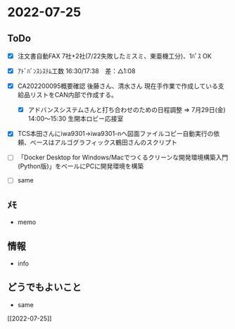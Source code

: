 # 2022-07-25

## ToDo
- [x] 注文書自動FAX 7社+2社(7/22失敗したミスミ、東亜機工分)、1ﾊﾟｽ OK
- [x] ｱﾄﾞﾊﾞﾝｽｼｽﾃﾑ工数 16:30/17:38　差：△1:08
- [x] CA202200095概要確認 後藤さん、清水さん 現在手作業で作成している支給品リストをCAN内部で作成する。
	- [x] アドバンスシステムさんと打ち合わせのための日程調整 ⇒ 7月29日(金) 14:00～15:30 生開本ロビー応接室
- [x] TCS本田さんにiwa9301→iwa9301-nへ図面ファイルコピー自動実行の依頼、ベースはアルゴグラフィックス鶴田さんのスクリプト
- [ ] 「Docker Desktop for Windows/Macでつくるクリーンな開発環境構築入門(Python版)」をベールにPCに開発環境を構築
- [ ] same


## ﾒﾓ
- memo


## 情報
- info


## どうでもよいこと
- same


[[2022-07-25]]

